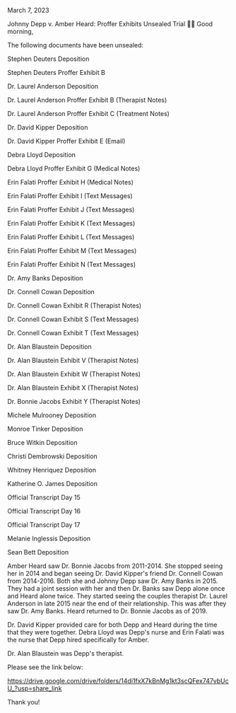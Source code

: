 March 7, 2023

Johnny Depp v. Amber Heard: Proffer Exhibits Unsealed
Trial 👩‍⚖️
Good morning,

The following documents have been unsealed:

Stephen Deuters Deposition

Stephen Deuters Proffer Exhibit B

Dr. Laurel Anderson Deposition

Dr. Laurel Anderson Proffer Exhibit B (Therapist Notes) 

Dr. Laurel Anderson Proffer Exhibit C (Treatment Notes) 

Dr. David Kipper Deposition 

Dr. David Kipper Proffer Exhibit E (Email) 

Debra Lloyd Deposition 

Debra Lloyd Proffer Exhibit G (Medical Notes) 

Erin Falati Proffer Exhibit H (Medical Notes) 

Erin Falati Proffer Exhibit I (Text Messages) 

Erin Falati Proffer Exhibit J (Text Messages) 

Erin Falati Proffer Exhibit K (Text Messages) 

Erin Falati Proffer Exhibit L (Text Messages)

Erin Falati Proffer Exhibit M (Text Messages) 

Erin Falati Proffer Exhibit N (Text Messages)

Dr. Amy Banks Deposition

Dr. Connell Cowan Deposition

Dr. Connell Cowan Exhibit R (Therapist Notes) 

Dr. Connell Cowan Exhibit S (Text Messages) 

Dr. Connell Cowan Exhibit T (Text Messages) 

Dr. Alan Blaustein Deposition 

Dr. Alan Blaustein Exhibit V (Therapist Notes)

Dr. Alan Blaustein Exhibit W (Therapist Notes)

Dr. Alan Blaustein Exhibit X (Therapist Notes)

Dr. Bonnie Jacobs Exhibit Y (Therapist Notes)

Michele Mulrooney Deposition

Monroe Tinker Deposition

Bruce Witkin Deposition

Christi Dembrowski Deposition 

Whitney Henriquez Deposition

Katherine O. James Deposition

Official Transcript Day 15

Official Transcript Day 16

Official Transcript Day 17

Melanie Inglessis Deposition

Sean Bett Deposition

Amber Heard saw Dr. Bonnie Jacobs from 2011-2014. She stopped seeing her in 2014 and began seeing Dr. David Kipper's friend Dr. Connell Cowan from 2014-2016. Both she and Johnny Depp saw Dr. Amy Banks in 2015. They had a joint session with her and then Dr. Banks saw Depp alone once and Heard alone twice. They started seeing the couples therapist Dr. Laurel Anderson in late 2015 near the end of their relationship. This was after they saw Dr. Amy Banks. Heard returned to Dr. Bonnie Jacobs as of 2019.

Dr. David Kipper provided care for both Depp and Heard during the time that they were together. Debra Lloyd was Depp's nurse and Erin Falati was the nurse that Depp hired specifically for Amber.

Dr. Alan Blaustein was Depp's therapist.

Please see the link below:

https://drive.google.com/drive/folders/14di1fxX7kBnMg1kt3scQFex747vbUcU_?usp=share_link

Thank you!